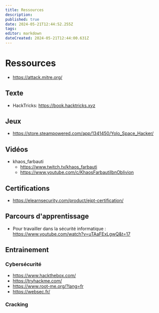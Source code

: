 ```yaml
---
title: Ressources
description: 
published: true
date: 2024-05-21T12:44:52.255Z
tags: 
editor: markdown
dateCreated: 2024-05-21T12:44:00.631Z
---
```


# Ressources

- <https://attack.mitre.org/>

## Texte

- HackTricks: <https://book.hacktricks.xyz>

## Jeux

- <https://store.steampowered.com/app/1341450/Yolo_Space_Hacker/>

## Vidéos

- khaos_farbauti
	- <https://www.twitch.tv/khaos_farbauti>
    - <https://www.youtube.com/c/KhaosFarbautiIbnOblivion>
    
## Certifications

- <https://elearnsecurity.com/product/ejpt-certification/>

## Parcours d'apprentissage

- Pour travailler dans la sécurité informatique : <https://www.youtube.com/watch?v=uTAaFExLgwQ&t=17>

## Entrainement

### Cybersécurité

- <https://www.hackthebox.com/>
- <https://tryhackme.com/>
- <https://www.root-me.org/?lang=fr>
- <https://websec.fr/>

### Cracking

